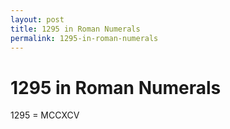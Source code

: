 ```yaml
---
layout: post
title: 1295 in Roman Numerals
permalink: 1295-in-roman-numerals
---
```


# 1295 in Roman Numerals

1295 = MCCXCV
